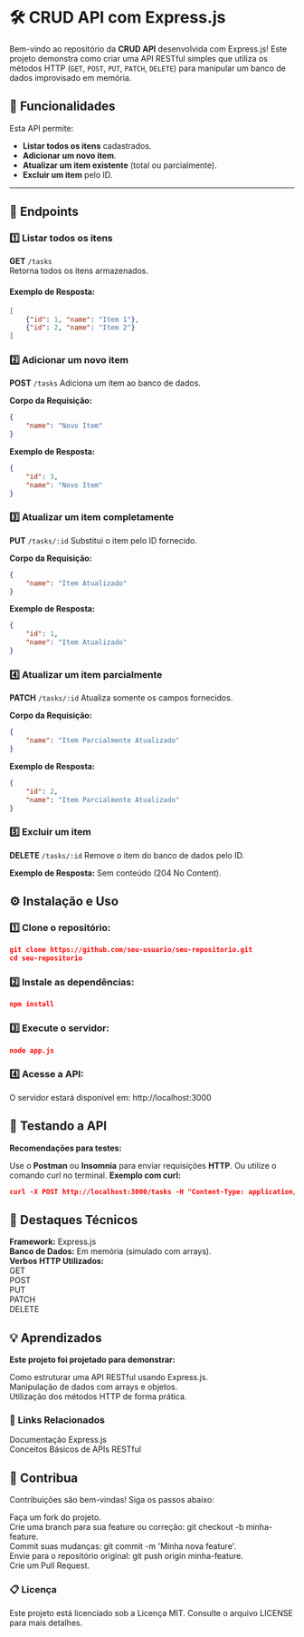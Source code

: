 # 🛠️ CRUD API com Express.js

Bem-vindo ao repositório da **CRUD API** desenvolvida com Express.js! Este projeto demonstra como criar uma API RESTful simples que utiliza os métodos HTTP (`GET`, `POST`, `PUT`, `PATCH`, `DELETE`) para manipular um banco de dados improvisado em memória.

## 🚀 Funcionalidades

Esta API permite:
- **Listar todos os itens** cadastrados.
- **Adicionar um novo item**.
- **Atualizar um item existente** (total ou parcialmente).
- **Excluir um item** pelo ID.

---

## 📜 Endpoints

### 1️⃣ **Listar todos os itens**
**GET** `/tasks`  
Retorna todos os itens armazenados.

#### Exemplo de Resposta:
```json
[
    {"id": 1, "name": "Item 1"},
    {"id": 2, "name": "Item 2"}
]
```

### 2️⃣ **Adicionar um novo item**
**POST** `/tasks`
Adiciona um item ao banco de dados.

**Corpo da Requisição:**
```json
{
    "name": "Novo Item"
}
```
**Exemplo de Resposta:**
```json
{
    "id": 3,
    "name": "Novo Item"
}
```
### 3️⃣ **Atualizar um item completamente**
**PUT** `/tasks/:id`
Substitui o item pelo ID fornecido.

**Corpo da Requisição:**
```json
{
    "name": "Item Atualizado"
}
```
**Exemplo de Resposta:**
```json
{
    "id": 1,
    "name": "Item Atualizado"
}
```
### 4️⃣ **Atualizar um item parcialmente**
**PATCH** `/tasks/:id`
Atualiza somente os campos fornecidos.

**Corpo da Requisição:**
```json
{
    "name": "Item Parcialmente Atualizado"
}
```
**Exemplo de Resposta:**
```json
{
    "id": 2,
    "name": "Item Parcialmente Atualizado"
}
```
### 5️⃣ **Excluir um item**
**DELETE** `/tasks/:id`
Remove o item do banco de dados pelo ID.

**Exemplo de Resposta:**
Sem conteúdo (204 No Content).

## ⚙️ **Instalação e Uso**
### 1️⃣ **Clone o repositório:**
```json
git clone https://github.com/seu-usuario/seu-repositorio.git
cd seu-repositorio
```
### 2️⃣ **Instale as dependências:**
```json
npm install
```
### 3️⃣ **Execute o servidor:**
```json
node app.js
```
### 4️⃣ **Acesse a API:**
O servidor estará disponível em: http://localhost:3000

## 🧪 **Testando a API**
**Recomendações para testes:**

Use o **Postman** ou **Insomnia** para enviar requisições **HTTP**.
Ou utilize o comando curl no terminal.
**Exemplo com curl:**

```json
curl -X POST http://localhost:3000/tasks -H "Content-Type: application/json" -d '{"name":"Novo Item"}'
```
## 🌟 **Destaques Técnicos**
**Framework:** Express.js  
**Banco de Dados:** Em memória (simulado com arrays).  
**Verbos HTTP Utilizados:**  
GET  
POST  
PUT  
PATCH  
DELETE  
## 💡 **Aprendizados**
**Este projeto foi projetado para demonstrar:**

Como estruturar uma API RESTful usando Express.js.  
Manipulação de dados com arrays e objetos.  
Utilização dos métodos HTTP de forma prática.  
### 🔗 **Links Relacionados**
Documentação Express.js  
Conceitos Básicos de APIs RESTful  
## 📌 **Contribua**
Contribuições são bem-vindas! Siga os passos abaixo:

Faça um fork do projeto.  
Crie uma branch para sua feature ou correção: git checkout -b minha-feature.  
Commit suas mudanças: git commit -m 'Minha nova feature'.  
Envie para o repositório original: git push origin minha-feature.  
Crie um Pull Request.  
### 📋 **Licença**
Este projeto está licenciado sob a Licença MIT. Consulte o arquivo LICENSE para mais detalhes.


